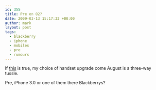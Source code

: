 ```yaml
---
id: 355
title: Pre on O2?
date: 2009-03-13 15:17:33 +00:00
author: mark
layout: post
tags:
  - blackberry
  - iphone
  - mobiles
  - pre
  - rumours
---
```

If [this](http://www.reghardware.co.uk/2009/03/12/o2_pre_exclusivity_claim/) is true, my choice of handset upgrade come August is a three-way tussle.

Pre, iPhone 3.0 or one of them there Blackberrys?